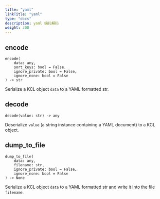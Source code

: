 ```yaml
---
title: "yaml"
linkTitle: "yaml"
type: "docs"
description: yaml 编码解码
weight: 300
---
```


## encode

```
encode(
    data: any,
    sort_keys: bool = False,
    ignore_private: bool = False,
    ignore_none: bool = False
) -> str
```

Serialize a KCL object `data` to a YAML formatted str.

## decode

`decode(value: str) -> any`

Deserialize `value` (a string instance containing a YAML document) to a KCL object.

## dump_to_file

```
dump_to_file(
    data: any,
    filename: str,
    ignore_private: bool = False,
    ignore_none: bool = False
) -> None
```

Serialize a KCL object `data` to a YAML formatted str and write it into the file `filename`.

